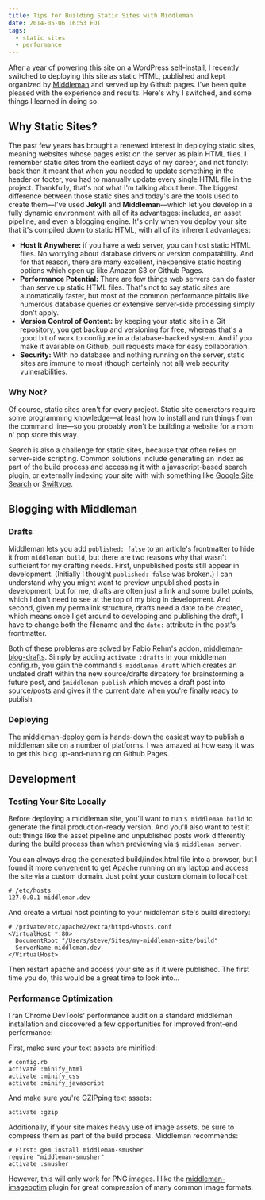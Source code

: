```yaml
---
title: Tips for Building Static Sites with Middleman
date: 2014-05-06 16:53 EDT
tags:
  - static sites
  - performance
---
```


After a year of powering this site on a WordPress self-install, I recently switched to deploying this site as static HTML, published and kept organized by [Middleman](http://middlemanapp.com) and served up by Github pages. I've been quite pleased with the experience and results. Here's why I switched, and some things I learned in doing so.

<!--more-->

## Why Static Sites?

The past few years has brought a renewed interest in deploying static sites, meaning websites whose pages exist on the server as plain HTML files. I remember static sites from the earliest days of my career, and not fondly: back then it meant that when you needed to update something in the header or footer, you had to manually update every single HTML file in the project. Thankfully, that's not what I'm talking about here. The biggest difference between those static sites and today's are the tools used to create them—I've used **Jekyll** and **Middleman**—which let you develop in a fully dynamic environment with all of its advantages: includes, an asset pipeline, and even a blogging engine. It's only when you deploy your site that it's compiled down to static HTML, with all of its inherent advantages:

- **Host It Anywhere:** if you have a web server, you can host static HTML files. No worrying about database drivers or version compatability. And for that reason, there are many excellent, inexpensive static hosting options which open up like Amazon S3 or Github Pages.
- **Performance Potential:** There are few things web servers can do faster than serve up static HTML files. That's not to say static sites are automatically faster, but most of the common performance pitfalls like numerous database queries or extensive server-side processing simply don't apply.
- **Version Control of Content:** by keeping your static site in a Git repository, you get backup and versioning for free, whereas that's a good bit of work to configure in a database-backed system. And if you make it available on Github, pull requests make for easy collaboration.
- **Security:** With no database and nothing running on the server, static sites are immune to most (though certainly not all) web security vulnerabilities.

### Why Not?

Of course, static sites aren't for every project. Static site generators require some programming knowledge—at least how to install and run things from the command line—so you probably won't be building a website for a mom n' pop store this way.

Search is also a challenge for static sites, because that often relies on server-side scripting. Common solutions include generating an index as part of the build process and accessing it with a javascript-based search plugin, or externally indexing your site with with something like [Google Site Search](https://www.google.com/work/search/products/gss.html) or [Swiftype](https://swiftype.com/).

## Blogging with Middleman

### Drafts

Middleman lets you add `published: false` to an article's frontmatter to hide it from `middleman build`, but there are two reasons why that wasn't sufficient for my drafting needs. First, unpublished posts still appear in development. (Initially I thought `published: false` was broken.) I can understand why you might want to preview unpublished posts in development, but for me, drafts are often just a link and some bullet points, which I don't need to see at the top of my blog in development. And second, given my permalink structure, drafts need a date to be created, which means once I get around to developing and publishing the draft, I have to change both the filename and the `date:` attribute in the post's frontmatter.

Both of these problems are solved by Fabio Rehm's addon, [middleman-blog-drafts](https://github.com/fgrehm/middleman-blog-drafts). Simply by adding `activate :drafts` in your middleman config.rb, you gain the command `$ middleman draft` which creates an undated draft within the new source/drafts dircetory for brainstorming a future post, and `$middleman publish` which moves a draft post into source/posts and gives it the current date when you're finally ready to publish.

### Deploying

The [middleman-deploy](https://github.com/karlfreeman/middleman-deploy) gem is hands-down the easiest way to publish a middleman site on a number of platforms. I was amazed at how easy it was to get this blog up-and-running on Github Pages.

## Development

### Testing Your Site Locally

Before deploying a middleman site, you'll want to run `$ middleman build` to generate the final production-ready version. And you'll also want to test it out: things like the asset pipeline and unpublished posts work differently during the build process than when previewing via `$ middleman server`.

You can always drag the generated build/index.html file into a browser, but I found it more convenient to get Apache running on my laptop and access the site via a custom domain. Just point your custom domain to localhost:

    # /etc/hosts
    127.0.0.1 middleman.dev

And create a virtual host pointing to your middleman site's build directory:

    # /private/etc/apache2/extra/httpd-vhosts.conf
    <VirtualHost *:80>
      DocumentRoot "/Users/steve/Sites/my-middleman-site/build"
      ServerName middleman.dev
    </VirtualHost>

Then restart apache and access your site as if it were published. The first time you do, this would be a great time to look into...

### Performance Optimization

I ran Chrome DevTools' performance audit on a standard middleman installation and discovered a few opportunities for improved front-end performance:

First, make sure your text assets are minified:

    # config.rb
    activate :minify_html
    activate :minify_css
    activate :minify_javascript

And make sure you're GZIPping text assets:

    activate :gzip

Additionally, if your site makes heavy use of image assets, be sure to compress them as part of the build process. Middleman recommends:

    # First: gem install middleman-smusher
    require "middleman-smusher"
    activate :smusher

However, this will only work for PNG images. I like the [middleman-imageoptim](https://github.com/plasticine/middleman-imageoptim) plugin for great compression of many common image formats.
